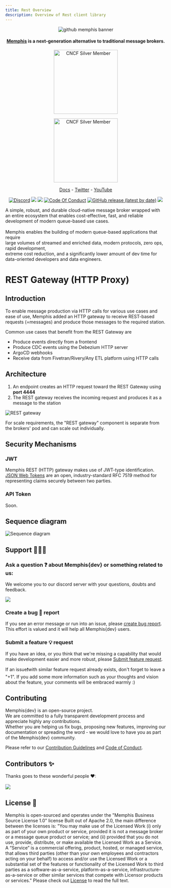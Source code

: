 ```yaml
---
title: Rest Overview
description: Overview of Rest client library
---
```


<div align="center">
  
  ![github memphis banner](https://user-images.githubusercontent.com/70286779/229371212-8531c1e1-1a9d-4bbe-9285-b4dbb8601bfa.jpeg)
  
</div>

<div align="center">

  <h4>

**[Memphis](https://memphis.dev)** is a next-generation alternative to traditional message brokers.

  </h4>
  
  <a href="https://landscape.cncf.io/?selected=memphis"><img width="200" alt="CNCF Silver Member" src="https://github.com/cncf/artwork/raw/master/other/cncf-member/silver/white/cncf-member-silver-white.svg#gh-dark-mode-only"></a>
  
</div>

<div align="center">
  
  <img width="200" alt="CNCF Silver Member" src="https://github.com/cncf/artwork/raw/master/other/cncf-member/silver/color/cncf-member-silver-color.svg#gh-light-mode-only">
  
</div>
 
 <p align="center">
  <a href="https://memphis.dev/docs/">Docs</a> - <a href="https://twitter.com/Memphis_Dev">Twitter</a> - <a href="https://www.youtube.com/channel/UCVdMDLCSxXOqtgrBaRUHKKg">YouTube</a>
</p>

<p align="center">
<a href="https://discord.gg/WZpysvAeTf"><img src="https://img.shields.io/discord/963333392844328961?color=6557ff&label=discord" alt="Discord"></a>
<a href="https://github.com/memphisdev/memphis/issues?q=is%3Aissue+is%3Aclosed"><img src="https://img.shields.io/github/issues-closed/memphisdev/memphis?color=6557ff"></a> 
  <img src="https://img.shields.io/npm/dw/memphis-dev?color=ffc633&label=installations">
<a href="https://github.com/memphisdev/memphis/blob/master/CODE_OF_CONDUCT.md"><img src="https://img.shields.io/badge/Code%20of%20Conduct-v1.0-ff69b4.svg?color=ffc633" alt="Code Of Conduct"></a> 
<a href="https://docs.memphis.dev/memphis/release-notes/releases/v0.4.2-beta"><img alt="GitHub release (latest by date)" src="https://img.shields.io/github/v/release/memphisdev/memphis?color=61dfc6"></a>
<img src="https://img.shields.io/github/last-commit/memphisdev/memphis?color=61dfc6&label=last%20commit">
</p>

A simple, robust, and durable cloud-native message broker wrapped with<br>
an entire ecosystem that enables cost-effective, fast, and reliable development of modern queue-based use cases.<br><br>
Memphis enables the building of modern queue-based applications that require<br>
large volumes of streamed and enriched data, modern protocols, zero ops, rapid development,<br>
extreme cost reduction, and a significantly lower amount of dev time for data-oriented developers and data engineers.

# REST Gateway (HTTP Proxy)

## Introduction

To enable message production via HTTP calls for various use cases and ease of use, Memphis added an HTTP gateway to receive REST-based requests (=messages) and produce those messages to the required station.

Common use cases that benefit from the REST Gateway are&#x20;

* Produce events directly from a frontend
* Produce CDC events using the Debezium HTTP server
* ArgoCD webhooks
* Receive data from Fivetran/Rivery/Any ETL platform using HTTP calls

## Architecture

1. An endpoint creates an HTTP request toward the REST Gateway using **port 4444**
2. The REST gateway receives the incoming request and produces it as a message to the station

![REST gateway](https://user-images.githubusercontent.com/70286779/212469259-9f092921-63fa-4121-83cf-90f745d4b952.jpeg)


For scale requirements, the "REST gateway" component is separate from the brokers' pod and can scale out individually.

## Security Mechanisms

### JWT

Memphis REST (HTTP) gateway makes use of JWT-type identification.\
[JSON Web Tokens](https://jwt.io/) are an open, industry-standard RFC 7519 method for representing claims securely between two parties.

### API Token

Soon.

## Sequence diagram

![Sequence diagram](https://user-images.githubusercontent.com/70286779/212469294-ebf2da3f-af30-46bc-bb42-ef860159356e.jpeg)

## Support 🙋‍♂️🤝

### Ask a question ❓ about Memphis{dev} or something related to us:

We welcome you to our discord server with your questions, doubts and feedback.

<a href="https://discord.gg/WZpysvAeTf"><img src="https://amplication.com/images/discord_banner_purple.svg"/></a>

### Create a bug 🐞 report

If you see an error message or run into an issue, please [create bug report](https://github.com/memphisdev/memphis-broker/issues/new?assignees=&labels=type%3A%20bug&template=bug_report.md&title=). This effort is valued and it will help all Memphis{dev} users.


### Submit a feature 💡 request 

If you have an idea, or you think that we're missing a capability that would make development easier and more robust, please [Submit feature request](https://github.com/memphisdev/memphis-broker/issues/new?assignees=&labels=type%3A%20feature%20request).

If an issue❗with similar feature request already exists, don't forget to leave a "+1".
If you add some more information such as your thoughts and vision about the feature, your comments will be embraced warmly :)

## Contributing

Memphis{dev} is an open-source project.<br>
We are committed to a fully transparent development process and appreciate highly any contributions.<br>
Whether you are helping us fix bugs, proposing new features, improving our documentation or spreading the word - we would love to have you as part of the Memphis{dev} community.

Please refer to our [Contribution Guidelines](./CONTRIBUTING.md) and [Code of Conduct](./code_of_conduct.md).

## Contributors ✨

Thanks goes to these wonderful people ❤:<br><br>
 <a href = "https://github.com/memphisdev/memphis-broker/graphs/contributors">
   <img src = "https://contrib.rocks/image?repo=memphisdev/memphis-broker"/>
 </a>

## License 📃
Memphis is open-sourced and operates under the "Memphis Business Source License 1.0" license
Built out of Apache 2.0, the main difference between the licenses is:
"You may make use of the Licensed Work (i) only as part of your own product or service, provided it is not a message broker or a message queue product or service; and (ii) provided that you do not use, provide, distribute, or make available the Licensed Work as a Service. A “Service” is a commercial offering, product, hosted, or managed service, that allows third parties (other than your own employees and contractors acting on your behalf) to access and/or use the Licensed Work or a substantial set of the features or functionality of the Licensed Work to third parties as a software-as-a-service, platform-as-a-service, infrastructure-as-a-service or other similar services that compete with Licensor products or services."
Please check out [License](./LICENSE) to read the full text.
